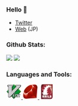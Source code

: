 ### Hello 👋

* [Twitter](https://twitter.com/i/user/1022113389248737283)
* [Web](https://kyohsuke.github.io?utm_source=github&utm_medium=profile) (JP)

### Github Stats:
![](https://github-readme-stats.vercel.app/api/top-langs/?username=kyohsuke&hide=html,css,C%23)
![](https://github-readme-stats.vercel.app/api?username=kyohsuke&show_icons=true&count_private=true&line_height=40)

### Languages and Tools:
<a href="https://www.vim.org/" target="_blank">
  <img src="https://raw.githubusercontent.com/devicons/devicon/master/icons/vim/vim-original.svg" alt="vim" width="40" height="40" />
</a>
<a href="https://www.ruby-lang.org/en/" target="_blank">
  <img src="https://raw.githubusercontent.com/devicons/devicon/master/icons/ruby/ruby-original.svg" alt="ruby" width="40" height="40" />
</a>
<a href="https://rubyonrails.org" target="_blank">
  <img src="https://raw.githubusercontent.com/devicons/devicon/master/icons/rails/rails-original-wordmark.svg" alt="rails" width="40" height="40" />
</a>
